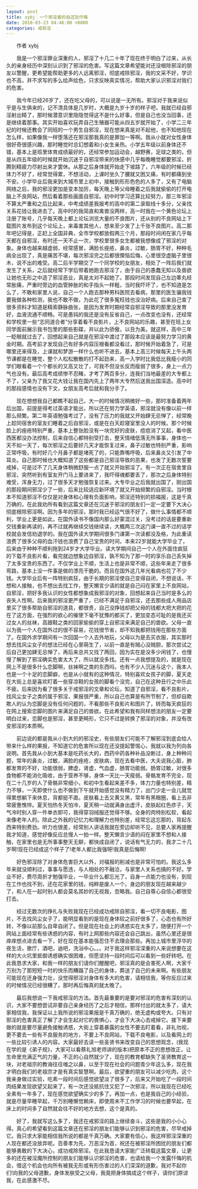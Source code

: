 ```yaml
---
layout: post
title: xybj：一个邪淫者的自述及忏悔
date: 2018-03-23 04:46:00 +0800
categories: 戒邪淫
---
```


　　作者 xybj
　　我是一个邪淫罪业深重的人，邪淫了十几二十年了现在终于明白了过来，从长久的亲身经历中深刻认识到了邪淫的危害。写这篇文章希望能对还没根除邪淫的朋友以警醒，更希望能帮助更多的人远离邪淫，彻底戒除邪淫，我的文采不好，学识也不高，并不求写的多么绘声绘色，只求反映真实情况，帮助大家认识邪淫对我们的危害。
　　我今年已经26岁了，还在吃父母的，可以说是一无所有。邪淫对于我来说似乎是与生俱来的，记不清具体是几岁时，大概是九岁十岁的样子吧，我就已经自邪淫射出精了，那时候潜意识里隐隐觉得这不是什么好事，但是自己也没当回事，还是继续着那事。其实开始喜欢玩弄自己生殖器可能从四五岁就开始了，小学二三年纪的时候还教会了同班的一个男生自邪淫，现在想来真是对不起他，也不知他现在怎么样，如果像我一样堕落还在邪淫那我真的是罪加一等啊。我从小就对女性身体很好奇很感兴趣，那时睡觉时总幻想着和小女生亲热。小学五年级以前身体还不错，基本上是班里体育成绩最好的，还经常参加运动会，越野赛，足球之类的，但是从四五年级的时候就开始沉迷于自邪淫带来的快感中几乎每晚睡觉都要邪淫，折腾到精疲力尽射出来才罢休。从那之后身体就开始走下坡路了，六年级的时候已经体力不好了，经常觉得累，不想活动，上课时坐久了腰就又困又痛，有时都痛到坐不安。小学毕业后我来到大城市里上初中，接触到形形色色的人多了，又有了电脑网络之后，我的邪淫更加是变本加厉，每天晚上等父母睡着之后我就偷偷的打开电脑上不良网站，然后看着那些画面自邪淫。初中时学习还算比较努力，那三年邪淫不算太严重和之后比起来，中考成绩差我报考的高中的第二录取线十多分，父亲找关系花钱让我进去了。高中时的我简直和禽兽没两样，高一时我在一个黄色论坛上注册了账号，几乎每天晚上都上论坛浏览大量的不良图片，还从别的不良网站上下载图片发布到这个论坛上，来毒害其他人，想来至少发了上千张不良图片。高二那年吧记得是，正赶上全国非典，全市学校都放假两三个月，那段时间闲在家几乎每天都在自邪淫，有时还一天不止一次，学校里很多女生都被我想像成了邪淫的对象。身体也越来越虚弱，经常感冒，满脸长痤疮，鼻炎，过敏，肠胃不好，种种毛病全出现了，真是痛苦不堪，每次邪淫完之后都很懊恼后悔，心里很空虚脑子里很木，说不出的难受。高二后半学期交了一个同学校的女朋友，相处了一阵后我们就发生了关系，之后就经常下学后带着她跑去邪淫了，由于自己的愚蠢无知以及兽欲让她也无形之中造了邪淫恶业，真是太对不起她了。那段时间发现自己左边睾丸经常胀痛，严重时旁边的血管肿胀的和手指头一样粗，当时我吓坏了，也不知道是怎么了，不敢和家里人说，自己一个人跑去那种男科医院去看病，那里的医生骗我钱要我做各种检测，我也不敢不做，为此花了很多冤枉钱也没治好病。后来自己查了很多资料才知道是精索静脉曲张，是因为发育时期经常自邪淫导致的那里没发育好，血液流通不顺畅。可是愚钝的我还是没有反省自己，一点改变也没有，还经常和学校里一些“志同道合者”分享着看不良影片，上不良网站的乐趣，甚至在班上女同学面前展示我书包里的那些影碟，并以此为骄傲，以丑为美。就这样，高中三年一眨眼就过去了，回想起来自己就是在邪淫中渡过了那段本应该是最努力学习的黄金时期。高考前才发现自己有好多内容压根看都没看过，那时候开始着急了，可是哪里还来得及，上课就和梦游一样什么也听不进去，基本上高三时候每天上午头两节课都是在睡觉，整个人松松散散的打不起劲来，高一入学时比我低比我瘦小的同学们眼看着一个个都长的又高又壮了，可我不但没长反而瘦弱了很多，身上一点力气也没有。最后高考成绩惨不忍睹，才考了两百多分，连我们当地最差的大专都上不了，父亲为了我又花大钱让我在国内先上了两年大专然后送我出国深造。高中时的那段感情也没有下文，女朋友高考后就和我分手了。
　　现在想想我自己都瞧不起自己，大一的时候情况稍微好一些，那时准备着两年后出国，前提是得考过英语才能出，所以还在努力学英语，邪淫就没有像以前一样那么频繁。第二年英语勉强考过了，没有了压力的我就又开始肆无忌惮了，经常晚上趁同宿舍的室友们睡着之后自邪淫，或是在白天趁寝室里没人的时候。那个时候脸上的痤疮特别严重，基本上整张脸没有一块完好的皮肤，痘痘消了又起，看中医西医都没办法控制，后来自信心都特别受打击，整天情绪低落无所事事，身体也一天不如一天了，每次邪淫之后要好几天才能恢复过来，鼻子过敏也特别严重，影响正常呼吸，有时好几个月鼻子都是堵死了的，只能靠嘴呼吸，后来鼻炎又引发了中耳炎。自己那时候也大概知道了这些都是自己邪淫导致的恶果，也发了无数次誓要戒掉，可是过不了几天身体稍微舒服一点了就又开始邪淫了。有一次正在宿舍里自邪淫，突然听到有室友开门马上要进来了，我吓得魂都要丢了，那次之后身体特别难受，浑身无力，过了很多天才勉强恢复过来。大专毕业之后我就出国了，刚出国的那段期间邪淫少了一些，后来比较适应新环境了就又开始频繁的自邪淫。当时根本不知道邪淫不仅仅是对身体和心理有负面影响，邪淫还特别的损福报，这是千真万确的，在此我劝所有看到这篇文章还在沉迷于邪淫的朋友们一定一定要下大决心彻底根除邪淫啊。因为多年的邪淫，那时我已经运气很不好了，做什么事情都不顺利，学业上更是如此，在国外读书不像国内那么好蒙混过关，没考过的话是要重新交钱重新再读的，再不过就再继续交钱继续读，大概两三次这门课一直不过的话学校就会发信劝退学的。我在国外读大学期间很多门课第一次读都没及格，为此重读浪费了很多父母的血汗钱也浪费了自己宝贵的时间，本来22岁就能大学毕业了，后来由于种种不顺利拖到24岁才大学毕业。读大学期间自己一个人在外面住疯狂的下载不良影片看，看完就边想象边自邪淫，孰不知为了那一时的享乐自己丢失掉了太多宝贵的东西了。不仅学业上不顺，生活上也是非常不顺，这些年来走了很多弯路，基本上没一件事是做的漂亮干脆的。而且在国外这几年光看病也花了不少钱。大学毕业后有一阵特别疯狂，由于长期的邪淫使自己变得自闭，不想说话，不想和人接触，也不想出去找工作，整天懒言少语的就是自己闷在家里上不良网站，自邪淫，把好多我认识的女性都想象成我邪淫的对象，回想起来自己当时是多么的丧失人性啊。后来我的邪淫更严重了，已经不满足于自邪淫，还去那些成人用品店里买了很多帮助自邪淫的道具，都很贵，自己没挣钱却把父母的钱都大把大把的花在了这方面，在强烈的欲心的催使下毫不犹豫的都买了，更加变态可耻的是我还买过女人的丝袜，高跟鞋之类的回家偷偷的穿上自邪淫来满足自己的兽欲。父母一直以为我一个人在国外过的很不容易，花钱很节省，却不知我都把钱用在那些方面了。在国外求学期间有一次回国一个人去外地玩，父母以为是去买衣服，其实那时想去找风尘女子的想法已经在心里萌生了，以前一直是有贼心没贼胆，那次尝试之后自己更加肆无忌惮了，再后来总共又找了两回，因为实在是没多少闲钱了，也慢慢了解到了邪淫确实危害太大了，所以就没多找。还有一点我想提及的，就是现在网上不是很多什么恋脚啊，丝袜啊之类的东西吗，也有不少人沉迷与这个，我本人也是一个十足的恋脚癖，也是从小就有的这种情况，特别喜欢女孩子的脚，夏天走在大街上总是喜欢盯着一些穿凉鞋的女孩的脚看个没完，自己在这种丑行之中乐此不疲。后来因为看了很多关于戒邪淫的文章和论坛，知道了自邪淫，看不良影片，找风尘女子之类的属于邪淫，果报很严重，所以自己也算是有所节制了，但却自欺欺人的认为恋脚是没有任何问题的，不看那些不良影片和图片了，转而每天疯狂的在网上搜索恋脚的图片来满足自己的兽欲。在此希望和我有同样想法的朋友一定要明白过来，恋脚也是邪淫，甚至更畸形，它只不过是转换了邪淫的对象，并没有改变邪淫的本质啊。
　　前边说的都是我从小到大的的邪淫史，有些朋友们可能不了解邪淫到底会给人带来什么样的果报，不知道它的危害所以现在还没提起警惕心，我就以我为列向各说明。首先我从小到大基本是吃药长大的，西药中药各种补品没断过，身上种种问题，常年的鼻炎，过敏，满脸的痤疮，皮肤病，现在去看中医，大夫说我心脏，肺都发育的不好，功能很弱，脾虚，肾虚，气血虚，肠胃功能弱。肠胃过敏，对很多食物都不能消化吸收，由于营养不够，身体一天比一天瘦弱。骨骼发育不完全，现在二十几岁的人了骨骼非常细小，和初中生看起来差不多，体力力量也特别差，精力不够，一天即使什么也不做到下午就开始感觉没有精力了，出门少走一会儿就觉得累想躺下来休息，背都挺不直。皮肤看上去又黄又黑，常年有黑眼圈，看上去非常疲惫憔悴。夏天怕热冬天怕冷，夏天稍一动就满身出虚汗，皮肤起红色疹子，天气冷时别人穿一件单衣即可，我得穿羽绒服还觉得不够。全身的肉特别松软，看起来像老年人的。除此之外我的记忆力和理解力也特别差，经常忘这忘那的，背起东西来特别费劲。听力也很差，经常别人讲话我就在旁边却听不见，总要人家再提醒我才知道，感觉好像反应总慢人一拍一样。整天懒言少语的闷在家里不想和人接触，在家里也是无所事事整天无聊，都快成自闭了，说话有气无力的，我才二十几岁啊!现在已经成这个样子了!老年人都比我强呀!我真是后悔啊!
　　好色邪淫除了对身体危害巨大以外，对福报的削减也是非常可怕的。我这么多年来就没顺利过，事事与愿违，与人相处的不融洽，与家里人关系也搞的不好。学业不好，费尽周折才勉强毕业，一毕业什么都忘光了，自身一点能力也没有，到现在工作也找不到，还在花家里的钱，纯粹是废人一个。身边的朋友现在越来越少了，和人在一起时别人都会莫名其妙的无视我，忽略我。自己自尊心自信心都很受打击。
　　经过无数次的挣扎与失败我现在已经成功戒除自邪淫，看一切不良电影，图片，不去找风尘女子了，能明显看到的是现在身体较之前好很多了，心态也有所好转，不像以前那么自卑自闭了。但是现在社会上的诱惑实在太多了，随便打开一个网站上面经常有些诱惑的内容，有时上网那些内容还会自己跳出，虽然心里还是很痒痒想点进去看一下，好在现在基本能强忍住不去理会那些。再加上城市里浮华的夜生活，歌厅，酒吧，迪吧，洗浴中心。。。对于我这样邪淫深重的人来说想要在这样的大火坑里抵御诱惑确实很困难，但愿坚持一段时间后可以看到一些好转吧。在此我恳求大家，和我一样的朋友们请你们醒醒吧，邪淫真的是会害死人啊，大家千万别为了那短短一时的快乐而糟蹋了自己的身体，葬送了自己的未来啊。有些朋友可能现在还身强力壮，没觉得邪淫对身体有多大的危害，请相信我，等你反应过来的时候情况已经很糟了，那时再后悔真的就太晚了。
　　最后我想说一下我戒邪淫的方法。首先最重要的是要对邪淫的危害有深刻的认识，大家不要想尝试非要自己亲身经历了之后才相信，那样付出的就太多了，请大家相信我，我保证以上我所说的邪淫果报是千真万确的，绝无虚构或夸大。只有对邪淫的危害真正了解了才会生起对它的畏惧心，才会下大决心去戒掉它。接下来要做的就是要尽量避免接触诱惑，大街上穿着暴露的女性不要去盯着看，非礼勿视，更不要去一些有不良服务的地方，不要上不良网站，下载不良电影，以及看网上的一些比较引诱人的内容。大家最好去读一些圣贤书来改变自己的思想观念，(我现在学的是《弟子规》，大家可以看蔡礼旭老师讲的版本)把原本不正的思想改正，让生命里充满正气的力量，不正的心自然就少了，现在的教育都缺失了圣贤教育这一块，对老祖宗的教诲往往嗤之以鼻，以至于现在社会的问题青少年这么多，现在我才明白我们的老祖宗才是有真实智慧啊。最后，欲望重的朋友可以减少吃肉，这个我亲身做过实验，吃素一段时间后感觉欲望淡了很多了，后来又开始吃了一段时间肉结果发现欲望又起来了，有一次还没抵抗住又犯了一次邪淫，所以我现在已经吃全素有一年多了，现在感觉欲望确实少的多了。再加一点，也是我自己的小经验，就是尽量早睡早起，千万别睡懒觉赖床，即使周末不工作学习的时候也要早起，在床上的时间多了自然就会往不好的地方去想，这个是真的。
　　好了，我就写这么多了，我还在戒邪淫的路上继续奋斗，这些是我的小小心得。真心的希望看到这篇文章还在邪淫的朋友们能够认识到邪淫的危害，尽早戒掉它。我只求大家能相信我所说的都是千真万确。大家要有信心，我这样邪淫深重的人现在都还没放弃呢。百善孝为先，万恶淫为首，祝还在被邪淫所困扰的朋友们都能够勇敢的下大决心，成功戒除邪淫。在此我恳请大家能广泛转载这篇文章，让更多的还在被淫魔所控制的朋友们能够认识邪淫的危害，也请给我一个发露忏悔的机会，借这个机会也向所有被我无形或有形伤害过的人们深深的道歉，我对不起你们!向我的父母道歉，身体发肤受之父母，我竟把身体搞成这个样子，请你们原谅我，在此感激不尽。